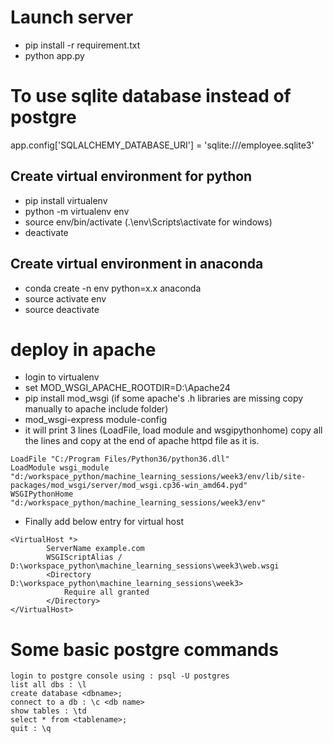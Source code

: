 # Launch server
* pip install -r requirement.txt
* python app.py


# To use sqlite database instead of postgre
app.config['SQLALCHEMY_DATABASE_URI'] = 'sqlite:///employee.sqlite3'

## Create virtual environment for python
* pip install virtualenv
* python -m virtualenv env
* source env/bin/activate  (.\env\Scripts\activate for windows)
* deactivate


## Create virtual environment in anaconda
* conda create -n env python=x.x anaconda
* source activate env
* source deactivate


# deploy in apache
* login to virtualenv 
* set MOD_WSGI_APACHE_ROOTDIR=D:\Apache24
* pip install mod_wsgi  (if some apache's .h libraries are missing copy manually to apache include folder)
* mod_wsgi-express module-config
* it will print 3 lines (LoadFile, load module and wsgipythonhome) copy all the lines and copy at the end of apache httpd file as it is. 

```
LoadFile "C:/Program Files/Python36/python36.dll"   
LoadModule wsgi_module "d:/workspace_python/machine_learning_sessions/week3/env/lib/site-packages/mod_wsgi/server/mod_wsgi.cp36-win_amd64.pyd"   
WSGIPythonHome "d:/workspace_python/machine_learning_sessions/week3/env"
```
* Finally add below entry for virtual host 
```
<VirtualHost *>    
        ServerName example.com       
        WSGIScriptAlias / D:\workspace_python\machine_learning_sessions\week3\web.wsgi      
        <Directory D:\workspace_python\machine_learning_sessions\week3>      
            Require all granted     
        </Directory>     
</VirtualHost>     
```

# Some basic postgre commands
```
login to postgre console using : psql -U postgres
list all dbs : \l 
create database <dbname>;
connect to a db : \c <db name>  
show tables : \td
select * from <tablename>;
quit : \q

```